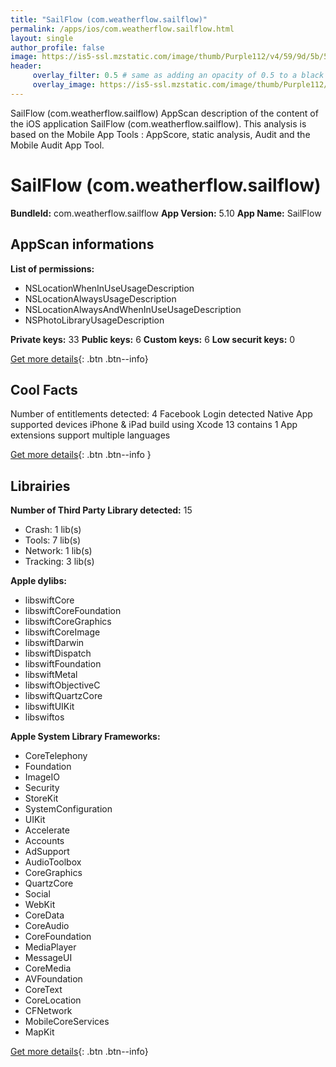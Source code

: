 ```yaml
---
title: "SailFlow (com.weatherflow.sailflow)"
permalink: /apps/ios/com.weatherflow.sailflow.html
layout: single
author_profile: false
image: https://is5-ssl.mzstatic.com/image/thumb/Purple112/v4/59/9d/5b/599d5bb0-abf0-0fdc-d961-a2ee9efd7598/AppIcon.sailflow-0-0-1x_U007emarketing-0-0-0-10-0-0-sRGB-0-0-0-GLES2_U002c0-512MB-85-220-0-0.png/512x512bb.jpg
header: 
     overlay_filter: 0.5 # same as adding an opacity of 0.5 to a black background
     overlay_image: https://is5-ssl.mzstatic.com/image/thumb/Purple112/v4/59/9d/5b/599d5bb0-abf0-0fdc-d961-a2ee9efd7598/AppIcon.sailflow-0-0-1x_U007emarketing-0-0-0-10-0-0-sRGB-0-0-0-GLES2_U002c0-512MB-85-220-0-0.png/512x512bb.jpg
---
```

SailFlow (com.weatherflow.sailflow) AppScan description of the content of the iOS application SailFlow (com.weatherflow.sailflow). This analysis is based on the Mobile App Tools : AppScore, static analysis, Audit and the Mobile Audit App Tool.

# SailFlow (com.weatherflow.sailflow)

**BundleId:** com.weatherflow.sailflow
**App Version:** 5.10
**App Name:** SailFlow


## AppScan informations 

**List of permissions:** 
- NSLocationWhenInUseUsageDescription
- NSLocationAlwaysUsageDescription
- NSLocationAlwaysAndWhenInUseUsageDescription
- NSPhotoLibraryUsageDescription
  
  
**Private keys:** 33
**Public keys:** 6
**Custom keys:** 6
**Low securit keys:** 0
  
[Get more details](/pricing.html){: .btn .btn--info}

## Cool Facts

Number of entitlements detected: 4
Facebook Login detected
Native App
supported devices iPhone & iPad
build using Xcode 13
contains 1 App extensions
support multiple languages
  
[Get more details](/pricing.html){: .btn .btn--info }

## Librairies 
**Number of Third Party Library detected:** 15
- Crash: 1 lib(s)
- Tools: 7 lib(s)
- Network: 1 lib(s)
- Tracking: 3 lib(s)


**Apple dylibs:**
- libswiftCore
- libswiftCoreFoundation
- libswiftCoreGraphics
- libswiftCoreImage
- libswiftDarwin
- libswiftDispatch
- libswiftFoundation
- libswiftMetal
- libswiftObjectiveC
- libswiftQuartzCore
- libswiftUIKit
- libswiftos


**Apple System Library Frameworks:**
- CoreTelephony
- Foundation
- ImageIO
- Security
- StoreKit
- SystemConfiguration
- UIKit
- Accelerate
- Accounts
- AdSupport
- AudioToolbox
- CoreGraphics
- QuartzCore
- Social
- WebKit
- CoreData
- CoreAudio
- CoreFoundation
- MediaPlayer
- MessageUI
- CoreMedia
- AVFoundation
- CoreText
- CoreLocation
- CFNetwork
- MobileCoreServices
- MapKit


  
[Get more details](/pricing.html){: .btn .btn--info}

